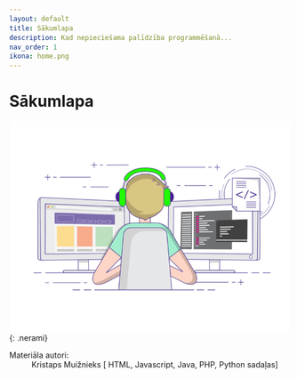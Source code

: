 ```yaml
---
layout: default
title: Sākumlapa
description: Kad nepieciešama palīdzība programmēšanā...
nav_order: 1
ikona: home.png
---
```


# Sākumlapa



![example image](/media/landinggifs.gif){: .nerami}

<dl>
    <dt>Materiāla autori:</dt>
    <dd>Kristaps Muižnieks [ HTML, Javascript, Java, PHP, Python sadaļas] </dd>
</dl>

 